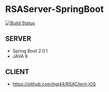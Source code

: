 # RSAServer-SpringBoot
[![Build Status](https://travis-ci.org/tigi44/RSAServer-SpringBoot.svg?branch=master)](https://travis-ci.org/tigi44/RSAServer-SpringBoot)

## SERVER
- Spring Boot 2.0.1
- JAVA 8

## CLIENT
- https://github.com/tigi44/RSAClient-iOS
